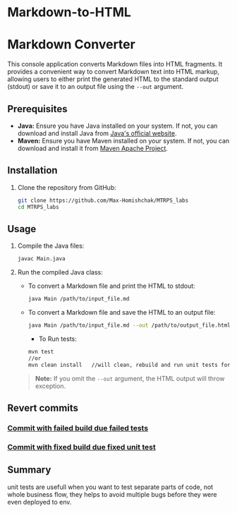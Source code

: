# Markdown-to-HTML

# Markdown Converter

This console application converts Markdown files into HTML fragments. It provides a convenient way to convert Markdown text into HTML markup, allowing users to either print the generated HTML to the standard output (stdout) or save it to an output file using the `--out` argument.

## Prerequisites
- **Java:** Ensure you have Java installed on your system. If not, you can download and install Java from [Java's official website](https://www.java.com/download/).
- **Maven:** Ensure you have Maven installed on your system. If not, you can download and install it from [Maven Apache Project](https://maven.apache.org/download.cgi).

## Installation
1. Clone the repository from GitHub:
   ```bash
   git clone https://github.com/Max-Homishchak/MTRPS_labs
   cd MTRPS_labs
   ```

## Usage
1. Compile the Java files:
   ```bash
   javac Main.java
   ```
2. Run the compiled Java class:
    - To convert a Markdown file and print the HTML to stdout:
      ```bash
      java Main /path/to/input_file.md
      ```
    - To convert a Markdown file and save the HTML to an output file:
      ```bash
      java Main /path/to/input_file.md --out /path/to/output_file.html
      ```
       - To Run tests:
      ```bash
      mvn test
      //or
      mvn clean install   //will clean, rebuild and run unit tests for whole project)
      ```
    

   > **Note:** If you omit the `--out` argument, the HTML output will throw exception.

## Revert commits

### [Commit with failed build due failed tests](https://github.com/Max-Homishchak/MTRPS_labs/commit/861ed9c2a79499f6ce993416bba9b5ab667beb51)
### [Commit with fixed build due fixed unit test](https://github.com/Max-Homishchak/MTRPS_labs/commit/6b46023812fbcf78b35563c0b247a65eee2a197a)

## Summary
unit tests are usefull when you want to test separate parts of code, not whole business flow, they helps to avoid multiple bugs before they were even deployed to env.  
